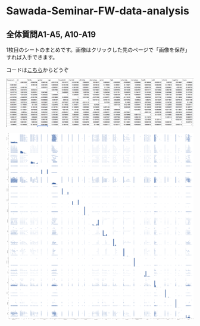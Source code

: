 # Sawada-Seminar-FW-data-analysis

## 全体質問A1-A5, A10-A19

1枚目のシートのまとめです。画像はクリックした先のページで「画像を保存」すれば入手できます。

コードは[こちら](https://github.com/keiikegami/Sawada-Seminar-FW-data-analysis/blob/master/FW%20descriptive%20statistics.ipynb)からどうぞ

![相関係数](https://github.com/keiikegami/Sawada-Seminar-FW-data-analysis/blob/master/%E7%9B%B8%E9%96%A2.png)

![相関関係一覧](https://github.com/keiikegami/Sawada-Seminar-FW-data-analysis/blob/master/%E6%95%A3%E5%B8%83%E5%9B%B3%E4%B8%80%E8%A6%A71%E6%9E%9A%E7%9B%AE.png)

